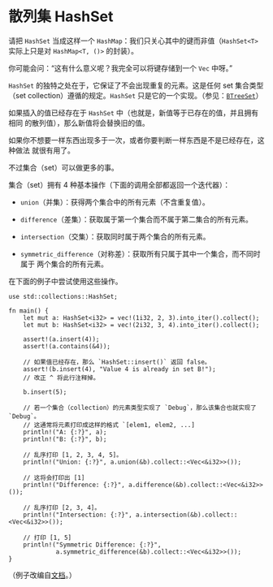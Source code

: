# 散列集 HashSet

请把 `HashSet` 当成这样一个 `HashMap`：我们只关心其中的键而非值（`HashSet<T>`
实际上只是对 `HashMap<T, ()>` 的封装）。

你可能会问：“这有什么意义呢？我完全可以将键存储到一个 `Vec` 中呀。”
 
`HashSet` 的独特之处在于，它保证了不会出现重复的元素。这是任何 set 集合类型（set
collection）遵循的规定。`HashSet` 只是它的一个实现。（参见：[`BTreeSet`][treeset]）

如果插入的值已经存在于 `HashSet` 中（也就是，新值等于已存在的值，并且拥有相同
的散列值），那么新值将会替换旧的值。

如果你不想要一样东西出现多于一次，或者你要判断一样东西是不是已经存在，这种做法
就很有用了。

不过集合（set）可以做更多的事。

集合（set）拥有 4 种基本操作（下面的调用全部都返回一个迭代器）：

* `union`（并集）：获得两个集合中的所有元素（不含重复值）。

* `difference`（差集）：获取属于第一个集合而不属于第二集合的所有元素。

* `intersection`（交集）：获取同时属于两个集合的所有元素。

* `symmetric_difference`（对称差）：获取所有只属于其中一个集合，而不同时属于
  两个集合的所有元素。

在下面的例子中尝试使用这些操作。

```rust,editable,ignore,mdbook-runnable
use std::collections::HashSet;

fn main() {
    let mut a: HashSet<i32> = vec!(1i32, 2, 3).into_iter().collect();
    let mut b: HashSet<i32> = vec!(2i32, 3, 4).into_iter().collect();

    assert!(a.insert(4));
    assert!(a.contains(&4));

    // 如果值已经存在，那么 `HashSet::insert()` 返回 false。
    assert!(b.insert(4), "Value 4 is already in set B!");
    // 改正 ^ 将此行注释掉。

    b.insert(5);

    // 若一个集合（collection）的元素类型实现了 `Debug`，那么该集合也就实现了 `Debug`。
    // 这通常将元素打印成这样的格式 `[elem1, elem2, ...]
    println!("A: {:?}", a);
    println!("B: {:?}", b);

    // 乱序打印 [1, 2, 3, 4, 5]。
    println!("Union: {:?}", a.union(&b).collect::<Vec<&i32>>());

    // 这将会打印出 [1]
    println!("Difference: {:?}", a.difference(&b).collect::<Vec<&i32>>());

    // 乱序打印 [2, 3, 4]。
    println!("Intersection: {:?}", a.intersection(&b).collect::<Vec<&i32>>());

    // 打印 [1, 5]
    println!("Symmetric Difference: {:?}",
             a.symmetric_difference(&b).collect::<Vec<&i32>>());
}
```

（例子改编自[文档][hash-set]。）

[treeset]: https://rustwiki.org/zh-CN/std/collections/struct.BTreeSet.html
[hash-set]: https://rustwiki.org/zh-CN/std/collections/struct.HashSet.html#method.difference
